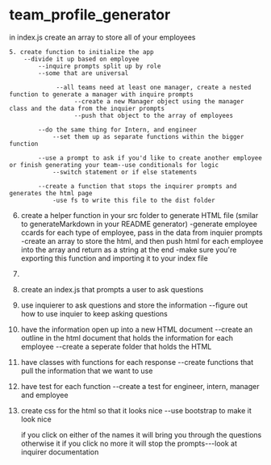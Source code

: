 # team_profile_generator

in index.js create an array to store all of your employees

    5. create function to initialize the app
        --divide it up based on employee
            --inquire prompts split up by role
            --some that are universal

                 --all teams need at least one manager, create a nested function to generate a manager with inquire prompts
                      --create a new Manager object using the manager class and the data from the inquier prompts
                      --push that object to the array of employees
            
            --do the same thing for Intern, and engineer 
                --set them up as separate functions within the bigger function
            
            --use a prompt to ask if you'd like to create another employee or finish generating your team--use conditionals for logic
                --switch statement or if else statements

            --create a function that stops the inquirer prompts and generates the html page
                -use fs to write this file to the dist folder
                

6.  create a helper function in your src folder to generate HTML file (smilar to generateMarkdown in your README generator)
    -generate employee ccards for each type of employee, pass in the data from inquier prompts
    -create an array to store the html, and then push html for each employee into the array and return as a string at the end
    -make sure you're exporting this function and importing it to your index file

7.




1. create an index.js that prompts a user to ask questions
2. use inquierer to ask questions and store the information
    --figure out how to use inquier to keep asking questions
3. have the information open up into a new HTML document
    --create an outline in the html document that holds the information for each employee
    --create a seperate folder that holds the HTML
4. have classes with functions for each response
    --create functions that pull the information that we want to use
5. have test for each function
    --create a test for engineer, intern, manager and employee
6. create css for the html so that it looks nice
    --use bootstrap to make it look nice

    if you click on either of the names it will bring you through the questions otherwise it if you click no more it will stop the prompts---look at inquirer documentation